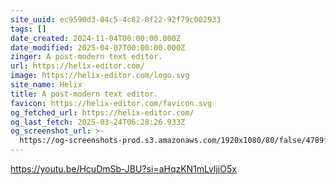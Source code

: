 ```yaml
---
site_uuid: ec9590d3-04c5-4c82-8f22-92f79c002933
tags: []
date_created: 2024-11-04T00:00:00.000Z
date_modified: 2025-04-07T00:00:00.000Z
zinger: A post-modern text editor.
url: https://helix-editor.com/
image: https://helix-editor.com/logo.svg
site_name: Helix
title: A post-modern text editor.
favicon: https://helix-editor.com/favicon.svg
og_fetched_url: https://helix-editor.com/
og_last_fetch: 2025-03-24T06:28:26.933Z
og_screenshot_url: >-
  https://og-screenshots-prod.s3.amazonaws.com/1920x1080/80/false/4789fb742763328af57772e522e057281d81e686494f454d5c46b9be287903f2.jpeg
---
```


https://youtu.be/HcuDmSb-JBU?si=aHqzKN1mLvljiO5x

